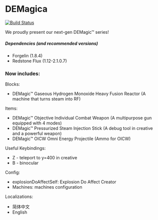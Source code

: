 # DEMagica
[![Build Status](https://travis-ci.org/DEDZTBH/DEMagica.svg?branch=master)](https://travis-ci.org/DEDZTBH/DEMagica)

We proudly present our next-gen DEMagic™ series!

##### Dependencies (and recommended versions)
- Forgelin (1.8.4)
- Redstone Flux (1.12-2.1.0.7)

### Now includes:

Blocks:
- DEMagic™ Gaseous Hydrogen Monoxide Heavy Fusion Reactor (A machine that turns steam into RF)

Items:
- DEMagic™ Objective Individual Combat Weapon (A multipurpose gun equipped with 4 modes)
- DEMagic™ Pressurized Steam Injection Stick (A debug tool in creative and a powerful weapon)
- DEMagic™ OICW Omni Energy Projectile (Ammo for OICW)

Useful Keybindings:
- Z - teleport to y=400 in creative
- B - binocular

Config:
- explosionDoAffectSelf: Explosion Do Affect Creator
- Machines: machines configuration


Localizations:
- 简体中文
- English